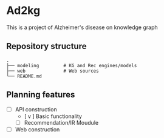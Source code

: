 # Ad2kg

This is a project of Alzheimer's disease on knowledge graph

## Repository structure

    .
    ├── modeling         # KG and Rec engines/models
    ├── web              # Web sources
    └── README.md

## Planning features

- [ ] API construction
    - [ v ] Basic functionality
    - [ ] Recommendation/IR Moudule
- [ ] Web construction
